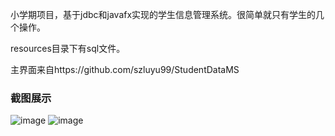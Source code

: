 小学期项目，基于jdbc和javafx实现的学生信息管理系统。很简单就只有学生的几个操作。

resources目录下有sql文件。

主界面来自https://github.com/szluyu99/StudentDataMS
### 截图展示
![image](https://github.com/NCKDCOK/JavaFx-management/assets/118229482/9d9fcdb6-ef16-4e68-96c8-3914bf56d2ac)
![image](https://github.com/NCKDCOK/JavaFx-management/assets/118229482/d94a3f20-cd48-4305-9d8e-55fbe407db68)


